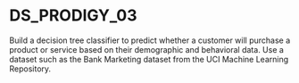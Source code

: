 # DS_PRODIGY_03
Build a decision tree classifier to predict whether a customer will purchase a product or service based on their demographic and behavioral data. Use a dataset such as the Bank Marketing dataset from the UCI Machine Learning Repository.
